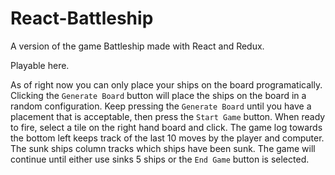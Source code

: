 # React-Battleship

A version of the game Battleship made with React and Redux.

Playable here.

As of right now you can only place your ships on the board programatically. Clicking the `Generate Board` button will place the ships on the board in a random configuration. Keep pressing the `Generate Board` until you have a placement that is acceptable, then press the `Start Game` button. When ready to fire, select a tile on the right hand board and click. The game log towards the bottom left keeps track of the last 10 moves by the player and computer. The sunk ships column tracks which ships have been sunk. The game will continue until either use sinks 5 ships or the `End Game` button is selected.